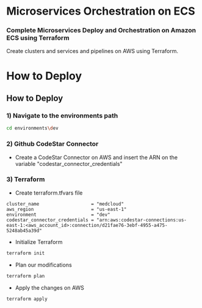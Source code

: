 
# Microservices Orchestration on ECS

### Complete Microservices Deploy and Orchestration on Amazon ECS using Terraform

Create clusters and services and pipelines on AWS using Terraform.

# How to Deploy

## How to Deploy

### 1) Navigate to the environments path

```bash
cd environments\dev
```

### 2) Github CodeStar Connector

* Create a CodeStar Connector on AWS and insert the ARN on the variable "codestar_connector_credentials"

### 3) Terraform

* Create terraform.tfvars file

```hcl
cluster_name                   = "medcloud"
aws_region                     = "us-east-1"
environment                    = "dev"
codestar_connector_credentials = "arn:aws:codestar-connections:us-east-1:<aws_account_id>:connection/d21fae76-3ebf-4955-a475-5248ab45a39d"
```

* Initialize Terraform

```bash
terraform init
```

* Plan our modifications

```bash
terraform plan
```

* Apply the changes on AWS

```bash
terraform apply
```
